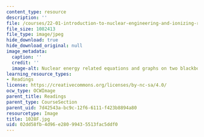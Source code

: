 ```yaml
---
content_type: resource
description: ''
file: /courses/22-01-introduction-to-nuclear-engineering-and-ionizing-radiation-fall-2016/02dd58fb4d96e28099435513fac5ddf0_1028F.jpg
file_size: 1082413
file_type: image/jpeg
hide_download: true
hide_download_original: null
image_metadata:
  caption: ''
  credit: ''
  image-alt: Nuclear energy related equations and graphs on two blackboards.
learning_resource_types:
- Readings
license: https://creativecommons.org/licenses/by-nc-sa/4.0/
ocw_type: OCWImage
parent_title: Readings
parent_type: CourseSection
parent_uid: 7d42543a-bc9c-12f6-6111-f423b8894a80
resourcetype: Image
title: 1028F.jpg
uid: 02dd58fb-4d96-e280-9943-5513fac5ddf0
---
```

